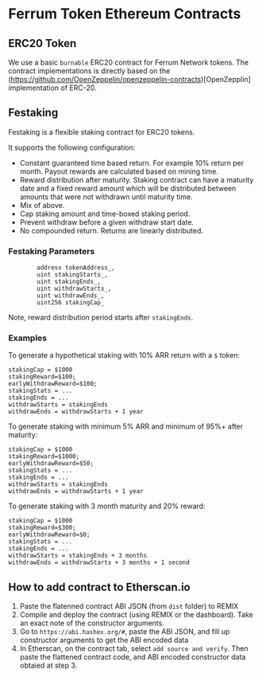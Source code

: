 # Ferrum Token Ethereum Contracts


## ERC20 Token

We use a basic `burnable` ERC20 contract for Ferrum Network tokens. The contract implementations is directly based on the (https://github.com/OpenZeppelin/openzeppelin-contracts)[OpenZepplin] implementation of ERC-20.

## Festaking

Festaking is a flexible staking contract for ERC20 tokens.

It supports the following configuration:

- Constant guaranteed time based return. For example 10% return per month.
Payout rewards are calculated based on mining time.
- Reward distribution after maturity. Staking contract can have a maturity
date and a fixed reward amount which will be distributed between amounts
that were not withdrawn until maturity time.
- Mix of above.
- Cap staking amount and time-boxed staking period.
- Prevent withdraw before a given withdraw start date.
- No compounded return. Returns are linearly distributed.

### Festaking Parameters

```
        address tokenAddress_,
        uint stakingStarts_,
        uint stakingEnds_,
        uint withdrawStarts_,
        uint withdrawEnds_,
        uint256 stakingCap_
```

Note, reward distribution period starts after `stakingEnds`.

### Examples

To generate a hypothetical staking with 10% ARR return with a `$` token:

```
stakingCap = $1000
stakingReward=$100;
earlyWithdrawReward=$100;
stakingStats = ...
stakingEnds = ...
withdrawStarts = stakingEnds
withdrawEnds = withdrawStarts + 1 year
```

To generate staking with minimum 5% ARR and minimum of
95%+ after maturity:

```
stakingCap = $1000
stakingReward=$1000;
earlyWithdrawReward=$50;
stakingStats = ...
stakingEnds = ...
withdrawStarts = stakingEnds
withdrawEnds = withdrawStarts + 1 year
```

To generate staking with 3 month maturity and 20% reward:

```
stakingCap = $1000
stakingReward=$300;
earlyWithdrawReward=$0;
stakingStats = ...
stakingEnds = ...
withdrawStarts = stakingEnds + 3 months
withdrawEnds = withdrawStarts + 3 months + 1 second
```


## How to add contract to Etherscan.io

1. Paste the flatenned contract ABI JSON (from `dist` folder) to REMIX
2. Compile and deploy the contract (using REMIX or the dashboard). Take an exact note of the constructor arguments.
3. Go to `https://abi.hashex.org/#`, paste the ABI JSON, and fill up constructor arguments to get the ABI encoded data
4. In Etherscan, on the contract tab, select `add source and verify`. Then paste the flattened contract code, and ABI encoded constructor data obtaied at step 3.

